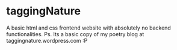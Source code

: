 # taggingNature
A basic html and css frontend website with absolutely no backend functionalities. Ps. Its a basic copy of my poetry blog at taggingnature.wordpress.com :P
